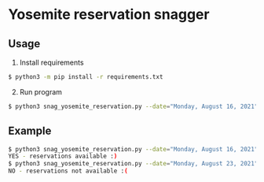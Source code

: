 # Yosemite reservation snagger

## Usage
1. Install requirements
```sh
$ python3 -m pip install -r requirements.txt
```
2. Run program
```sh
$ python3 snag_yosemite_reservation.py --date="Monday, August 16, 2021"
```

## Example
```sh
$ python3 snag_yosemite_reservation.py --date="Monday, August 16, 2021" 
YES - reservations available :)
$ python3 snag_yosemite_reservation.py --date="Monday, August 23, 2021"
NO - reservations not available :(
```
